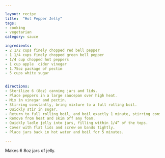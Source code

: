 ```yaml
---

layout: recipe
title:  "Hot Pepper Jelly"
tags: 
- cooking
- vegetarian
category: sauce

ingredients:
- 2 1/2 cups finely chopped red bell pepper
- 1 1/4 cups finely chopped green bell pepper
- 1/4 cup chopped hot peppers
- 1 cup apple  cider vinegar
- 1.75oz package of pectin
- 5 cups white sugar


directions:
- Sterilize 6 (8oz) canning jars and lids. 
- Place peppers in a large saucepan over high heat. 
- Mix in vinegar and pectin. 
- Stirring constantly, bring mixture to a full rolling boil. 
- Quickly stir in sugar. 
- Return to full rolling boil, and boil exactly 1 minute, stirring constantly. 
- Remove from heat and skim off any foam. 
- Quickly ladle jelly into jars, filling within 1/4” of the tops. 
- Cover with flat lids and screw on bands tightly. 
- Place jars back in hot water and boil for 5 minutes.

---
```


Makes 6 8oz jars of jelly.